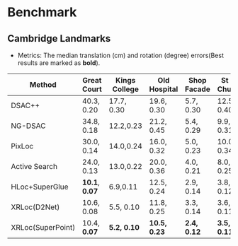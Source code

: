 # Benchmark

## Cambridge Landmarks
- Metrics:  The median translation (cm) and rotation (degree) errors(Best results are marked as **bold**).

| Method | Great Court | Kings College | Old Hospital | Shop Facade | St M. Church | Avg |
| ------ | ------ |  ------ | ------ | ------ | ------ | ------ | 
| DSAC++ | 40.3, 0.20 | 17.7, 0.30 | 19.6, 0.30 | 5.7, 0.30 | 12.5, 0.40 | 19.2, 0.3 |
| NG-DSAC | 34.8, 0.18 | 12.2,0.23 | 21.2, 0.45 | 5.4, 0.29 | 9.9, 0.31 | 16.7, 0.29 |
| PixLoc | 30.0, 0.14 | 14.0,0.24 | 16.0, 0.32 | 5.0, 0.23 | 10.0, 0.34 | 15.0, 0.25 |
| Active Search | 24.0, 0.13 | 13.0,0.22 | 20.0, 0.36 | 4.0, 0.21 | 8.0, 0.25 | 13.8, 0.23 |
| HLoc+SuperGlue    | **10.1**, **0.07** | 6.9,0.11 | 12.5, 0.24 | 2.9, 0.14 | 3.8, 0.12 | 7.2, 0.14 |
| XRLoc(D2Net)      | 10.6, 0.08 | 5.5, 0.10 | 11.8, 0.25 | 3.3, 0.14 | 3.6, 0.11 | 7.0, 0.14 |
| XRLoc(SuperPoint) | 10.4, **0.07** | **5.2, 0.10** | **10.5, 0.23** | **2.4, 0.12** | **3.5, 0.11** | **6.4, 0.13** |
